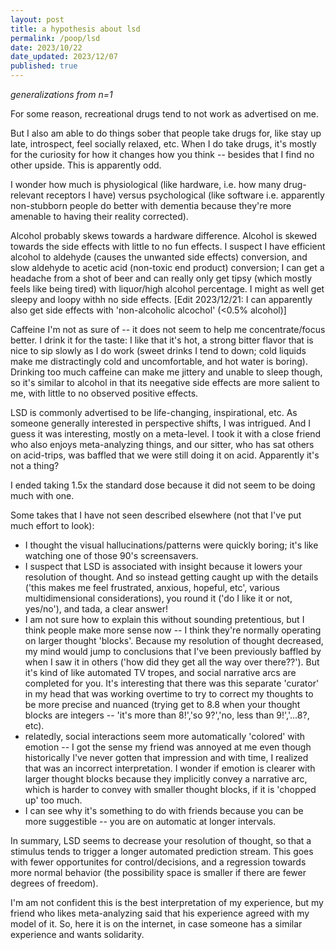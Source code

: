 ```yaml
---
layout: post
title: a hypothesis about lsd
permalink: /poop/lsd
date: 2023/10/22
date_updated: 2023/12/07
published: true
---
```


_generalizations from n=1_

For some reason, recreational drugs tend to not work as advertised on me. 

But I also am able to do things sober that people take drugs for, like stay up late, introspect, feel socially relaxed, etc. When I do take drugs, it's mostly for the curiosity for how it changes how you think -- besides that I find no other upside. This is apparently odd. 

I wonder how much is physiological (like hardware, i.e. how many drug-relevant receptors I have) versus psychological (like software i.e. apparently non-stubborn people do better with dementia because they're more amenable to having their reality corrected).

Alcohol probably skews towards a hardware difference. Alcohol is skewed towards the side effects with little to no fun effects. I suspect I have efficient alcohol to aldehyde (causes the unwanted side effects) conversion, and slow aldehyde to acetic acid (non-toxic end product) conversion; I can get a headache from a shot of beer and can really only get tipsy (which mostly feels like being tired) with liquor/high alcohol percentage. I might as well get sleepy and loopy withh no side effects. [Edit 2023/12/21: I can apparently also get side effects with 'non-alcoholic alcochol' (<0.5% alcohol)]

Caffeine I'm not as sure of -- it does not seem to help me concentrate/focus better. I drink it for the taste: I like that it's hot, a strong bitter flavor that is nice to sip slowly as I do work (sweet drinks I tend to down; cold liquids make me distractingly cold and uncomfortable, and hot water is boring). Drinking too much caffeine can make me jittery and unable to sleep though, so it's similar to alcohol in that its neegative side effects are more salient to me, with little to no observed positive effects.

LSD is commonly advertised to be life-changing, inspirational, etc. As someone generally interested in perspective shifts, I was intrigued. And I guess it was interesting, mostly on a meta-level. I took it with a close friend who also enjoys meta-analyzing things, and our sitter, who has sat others on acid-trips, was baffled that we were still doing it on acid. Apparently it's not a thing? 

I ended taking 1.5x the standard dose because it did not seem to be doing much with one. 

Some takes that I have not seen described elsewhere (not that I've put much effort to look):
- I thought the visual hallucinations/patterns were quickly boring; it's like watching one of those 90's screensavers.
- I suspect that LSD is associated with insight because it lowers your resolution of thought. And so instead getting caught up with the details ('this makes me feel frustrated, anxious, hopeful, etc', various multidimensional considerations), you round it ('do I like it or not, yes/no'), and tada, a clear answer! 
- I am not sure how to explain this without sounding pretentious, but I think people make more sense now -- I think they're normally operating on larger thought 'blocks'. Because my resolution of thought decreased, my mind would jump to conclusions that I've been previously baffled by when I saw it in others ('how did they get all the way over there??'). But it's kind of like automated TV tropes, and social narrative arcs are completed for you. It's interesting that there was this separate 'curator' in my head that was working overtime to try to correct my thoughts to be more precise and nuanced (trying get to 8.8 when your thought blocks are integers -- 'it's more than 8!','so 9?','no, less than 9!','...8?, etc). 
- relatedly, social interactions seem more automatically 'colored' with emotion -- I got the sense my friend was annoyed at me even though historically I've never gotten that impression and with time, I realized that was an incorrect interpretation. I wonder if emotion is clearer with larger thought blocks because they implicitly convey a narrative arc, which is harder to convey with smaller thought blocks, if it is 'chopped up' too much. 
- I can see why it's something to do with friends because you can be more suggestible -- you are on automatic at longer intervals.

In summary, LSD seems to decrease your resolution of thought, so that a stimulus tends to trigger a longer automated prediction stream. This goes with fewer opportunites for control/decisions, and a regression towards more normal behavior (the possibility space is smaller if there are fewer degrees of freedom). 

I'm am not confident this is the best interpretation of my experience, but my friend who likes meta-analyzing said that his experience agreed with my model of it. So, here it is on the internet, in case someone has a similar experience and wants solidarity. 




